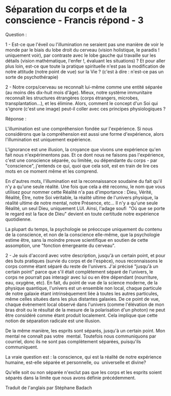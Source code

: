 # Séparation du corps et de la conscience - Francis répond - 3

Question :

1 - Est-ce que l'&eacute;veil ou l'illumination ne seraient pas une mani&egrave;re de voir le monde par le biais du lobe droit du cerveau (vision holistique, le paradis ! uniquement voir), par contraste avec le lobe gauche qui travaille sur les d&eacute;tails (vision math&eacute;matique, l'enfer !, &eacute;valuant les situations) ? Et pour aller plus loin, est-ce que toute la pratique spirituelle n'est pas la modification de notre attitude (notre point de vue) sur la Vie ? (c'est &agrave; dire : n'est-ce pas un sorte de psychoth&eacute;rapie)

2 - Notre corps/cerveau se reconna&icirc;t lui-m&ecirc;me comme une entit&eacute; s&eacute;par&eacute;e (au moins d&egrave;s dix-huit mois d'&acirc;ge). Mieux, notre syst&egrave;me immunitaire reconna&icirc;t les structures &eacute;trang&egrave;res (corps &eacute;trangers, microbes, transplantation...), et les &eacute;limine. Alors, comment le concept d'un Soi qui s'ignore (c'est une image) peut-il coller avec ces principes physiologiques ?

R&eacute;ponse :

L'illumination est une compr&eacute;hension fond&eacute;e sur l'exp&eacute;rience. Si nous consid&eacute;rons que la compr&eacute;hension est aussi une forme d'exp&eacute;rience, alors l'illumination est uniquement exp&eacute;rience.

L'ignorance est une illusion, la croyance que vivons une exp&eacute;rience qu'en fait nous n'exp&eacute;rimentons pas. Et ce dont nous ne faisons pas l'exp&eacute;rience, c'est une conscience s&eacute;par&eacute;e, ou limit&eacute;e, ou d&eacute;pendante du corps - par &quot;conscience&quot;, j'entends ce qui, quoi que cela soit, est en train de lire ces mots en ce moment m&ecirc;me et les comprend.

En d'autres mots, l'illumination est la reconnaissance soudaine du fait qu'il n'y a qu'une seule r&eacute;alit&eacute;. Une fois que cela a &eacute;t&eacute; reconnu, le nom que vous utilisez pour nommer cette R&eacute;alit&eacute; n'a pas d'importance : Dieu, V&eacute;rit&eacute;, R&eacute;alit&eacute;, &Ecirc;tre, notre Soi v&eacute;ritable, la r&eacute;alit&eacute; ultime de l'univers physique, la r&eacute;alit&eacute; ultime de notre mental, notre Pr&eacute;sence, etc... Il n'y a qu'une seule R&eacute;alit&eacute;, un seul Dieu, uniquement LUI. Ainsi, l'adage soufi &nbsp;&quot;O&ugrave; que se porte le regard est la face de Dieu&quot; devient en toute certitude notre exp&eacute;rience quotidienne.

La plupart du temps, la psychologie se pr&eacute;occupe uniquement du contenu de la conscience, et non de la conscience elle-m&ecirc;me, que la psychologie estime &ecirc;tre, sans la moindre preuve scientifique en soutien de cette assomption, une &quot;fonction &eacute;mergeante du cerveau&quot;.

2 - Je suis d'accord avec votre description, jusqu'&agrave; un certain point, et pour des buts pratiques (survie du corps et de l'esp&egrave;ce), nous reconnaissons le corps comme &eacute;tant s&eacute;par&eacute; du reste de l'univers. J'ai pr&eacute;cis&eacute; &quot;jusqu'&agrave; un certain point&quot; parce que s'il &eacute;tait compl&egrave;tement s&eacute;par&eacute; de l'univers, le corps ne pourrait pas interagir avec lui ou en &ecirc;tre d&eacute;pendant (nourriture, eau, oxyg&egrave;ne, etc). En fait, du point de vue de la science moderne, de la physique quantique, l'univers est un ensemble non local, chaque particule de notre galaxie &eacute;tant intrins&egrave;quement li&eacute;e &agrave; toutes les autres particules, m&ecirc;me celles situ&eacute;es dans les plus distantes galaxies. De ce point de vue, chaque &eacute;v&egrave;nement local observ&eacute; dans l'univers (comme l'&eacute;l&eacute;vation de mon bras droit ou le r&eacute;sultat de la mesure de la polarisation d'un photon) ne peut &ecirc;tre consid&eacute;r&eacute; comme &eacute;tant produit localement. Cela implique que cette notion de s&eacute;paration radicale est une illusion.

De la m&ecirc;me mani&egrave;re, les esprits sont s&eacute;par&eacute;s, jusqu'&agrave; un certain point. Mon mental ne conna&icirc;t pas votre &nbsp;mental. Toutefois nous communiquons par courriel, donc ils ne sont pas compl&egrave;tement s&eacute;par&eacute;es, puisqu'ils communiquent.

La vraie question est : la conscience, qui est la r&eacute;alit&eacute; de notre exp&eacute;rience humaine, est-elle s&eacute;par&eacute;e et personnelle, ou &nbsp;universelle et divine?

Qu'elle soit ou non s&eacute;par&eacute;e n'exclut pas que les corps et les esprits soient s&eacute;par&eacute;s dans la limite que nous avons d&eacute;finie pr&eacute;c&eacute;demment.

Traduit de l'anglais par St&eacute;phane Badach

